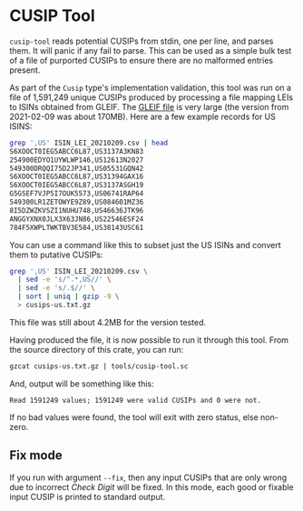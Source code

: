# CUSIP Tool

`cusip-tool` reads potential CUSIPs from stdin, one per line, and parses them. It will panic
if any fail to parse. This can be used as a simple bulk test of a file of purported CUSIPs to
ensure there are no malformed entries present.

As part of the `Cusip` type's implementation validation, this tool was run on a file of 1,591,249
unique CUSIPs produced by processing a file mapping LEIs to ISINs obtained from GLEIF. The
[GLEIF file](https://www.gleif.org/en/lei-data/lei-mapping/download-isin-to-lei-relationship-files)
is very large (the version from 2021-02-09 was about 170MB). Here are a few example records for
US ISINS:

```sh
grep ',US' ISIN_LEI_20210209.csv | head
S6XOOCT0IEG5ABCC6L87,US3137A3KN83
254900EDYO1UYWLWP146,US12613N2027
549300DRQQI75D2JP341,US05531GQN42
S6XOOCT0IEG5ABCC6L87,US31394GAX16
S6XOOCT0IEG5ABCC6L87,US3137ASGH19
G5GSEF7VJP5I7OUK5573,US06741RAP64
549300LR1ZETOWYE9Z89,US084601MZ36
8I5DZWZKVSZI1NUHU748,US46636JTK96
ANGGYXNX0JLX3X63JN86,US22546ESF24
784F5XWPLTWKTBV3E584,US38143USC61
```

You can use a command like this to subset just the US ISINs and convert them to putative CUSIPs:

```sh
grep ',US' ISIN_LEI_20210209.csv \
  | sed -e 's/^.*,US//' \
  | sed -e 's/.$//' \
  | sort | uniq | gzip -9 \
  > cusips-us.txt.gz
```

This file was still about 4.2MB for the version tested.

Having produced the file, it is now possible to run it through this tool. From the source
directory of this crate, you can run:

```sh
gzcat cusips-us.txt.gz | tools/cusip-tool.sc
```

And, output will be something like this:

```text
Read 1591249 values; 1591249 were valid CUSIPs and 0 were not.
```

If no bad values were found, the tool will exit with zero status, else non-zero.


## Fix mode

If you run with argument `--fix`, then any input CUSIPs that are only wrong due to incorrect
_Check Digit_ will be fixed. In this mode, each good or fixable input CUSIP is printed
to standard output.